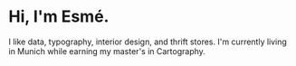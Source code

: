 # Hi, I'm Esmé.

I like data, typography, interior design, and thrift stores. I'm currently living in Munich while earning my master's in Cartography.
